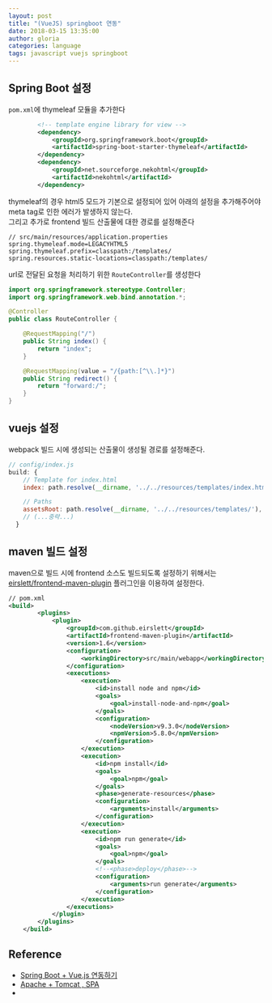 ```yaml
---
layout: post
title: "(VueJS) springboot 연동"
date: 2018-03-15 13:35:00
author: gloria
categories: language
tags: javascript vuejs springboot
---
```


## Spring Boot 설정
`pom.xml`에 thymeleaf 모듈을 추가한다
```xml
		<!-- template engine library for view -->
		<dependency>
			<groupId>org.springframework.boot</groupId>
			<artifactId>spring-boot-starter-thymeleaf</artifactId>
		</dependency>
		<dependency>
			<groupId>net.sourceforge.nekohtml</groupId>
			<artifactId>nekohtml</artifactId>
		</dependency>
```

thymeleaf의 경우 html5 모드가 기본으로 설정되어 있어 아래의 설정을 추가해주어야 meta tag로 인한 에러가 발생하지 않는다.   
그리고 추가로 frontend 빌드 산출물에 대한 경로를 설정해준다
```
// src/main/resources/application.properties
spring.thymeleaf.mode=LEGACYHTML5
spring.thymeleaf.prefix=classpath:/templates/
spring.resources.static-locations=classpath:/templates/
```

url로 전달된 요청을 처리하기 위한 `RouteController`를 생성한다
```java
import org.springframework.stereotype.Controller;
import org.springframework.web.bind.annotation.*;

@Controller
public class RouteController {

    @RequestMapping("/")
    public String index() {
        return "index";
    }

    @RequestMapping(value = "/{path:[^\\.]*}")
    public String redirect() {
        return "forward:/";
    }
}
```

## vuejs 설정
webpack 빌드 시에 생성되는 산출물이 생성될 경로를 설정해준다.
```javascript
// config/index.js
build: {
    // Template for index.html
    index: path.resolve(__dirname, '../../resources/templates/index.html'),

    // Paths
    assetsRoot: path.resolve(__dirname, '../../resources/templates/'),
    // (...중략...)
  }
```

## maven 빌드 설정
maven으로 빌드 시에 frontend 소스도 빌드되도록 설정하기 위해서는 [eirslett/frontend-maven-plugin](https://github.com/eirslett/frontend-maven-plugin#running-npm) 플러그인을 이용하여 설정한다.
```xml
// pom.xml
<build>
		<plugins>
			<plugin>
				<groupId>com.github.eirslett</groupId>
				<artifactId>frontend-maven-plugin</artifactId>
				<version>1.6</version>
				<configuration>
					<workingDirectory>src/main/webapp</workingDirectory>
				</configuration>
				<executions>
					<execution>
						<id>install node and npm</id>
						<goals>
							<goal>install-node-and-npm</goal>
						</goals>
						<configuration>
							<nodeVersion>v9.3.0</nodeVersion>
							<npmVersion>5.8.0</npmVersion>
						</configuration>
					</execution>
					<execution>
						<id>npm install</id>
						<goals>
							<goal>npm</goal>
						</goals>
						<phase>generate-resources</phase>
						<configuration>
							<arguments>install</arguments>
						</configuration>
					</execution>
					<execution>
						<id>npm run generate</id>
						<goals>
							<goal>npm</goal>
						</goals>
						<!--<phase>deploy</phase>-->
						<configuration>
							<arguments>run generate</arguments>
						</configuration>
					</execution>
				</executions>
			</plugin>
		</plugins>
	</build>
```


## Reference
- [Spring Boot + Vue.js 연동하기](http://itstory.tk/entry/Spring-Boot-Vuejs-%EC%97%B0%EB%8F%99%ED%95%98%EA%B8%B0)  
- [Apache + Tomcat , SPA](https://medium.com/@circlee7/apache-tomcat-spa-59e3d58ced6f)
-
